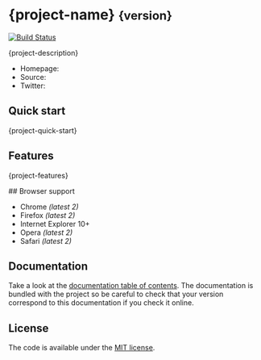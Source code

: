 # {project-name} <small>{version}</small>

[![Build Status](https://travis-ci.org/{project-path}.svg)](https://travis-ci.org/{project-path})

{project-description}

* Homepage: []()
* Source: []()
* Twitter: []()

## Quick start

{project-quick-start}

## Features

{project-features}

## Browser support

* Chrome *(latest 2)*
* Firefox *(latest 2)*
* Internet Explorer 10+
* Opera *(latest 2)*
* Safari *(latest 2)*

## Documentation

Take a look at the [documentation table of contents](doc/TOC.md).
The documentation is bundled with the project so be careful to check that your version correspond to this documentation if you check it online.

## License

The code is available under the [MIT license](LICENSE.txt).
